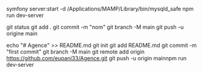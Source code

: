 symfony server:start -d
/Applications/MAMP/Library/bin/mysqld_safe 
npm run dev-server

git status
git add .
git commit -m "nom"
git branch -M main
git push -u origine main

 
echo "# Agence" >> README.md
git init
git add README.md
git commit -m "first commit"
git branch -M main
git remote add origin https://github.com/eupani33/Agence.git
git push -u origin mainnpm run dev-server